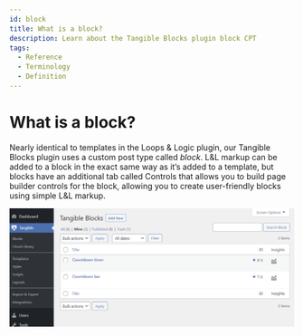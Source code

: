 ```yaml
---
id: block
title: What is a block?
description: Learn about the Tangible Blocks plugin block CPT
tags:
  - Reference
  - Terminology
  - Definition
---
```


# What is a block?

Nearly identical to templates in the Loops & Logic plugin, our Tangible Blocks plugin uses a custom post type called _block_. L&L markup can be added to a block in the exact same way as it’s added to a template, but blocks have an additional tab called Controls that allows you to build page builder controls for the block, allowing you to create user-friendly blocks using simple L&L markup.

![](./Iikbp8JJruY2oXWwYKsfYnji1.png)